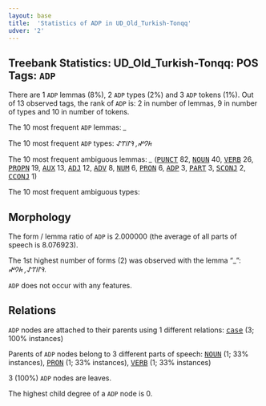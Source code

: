```yaml
---
layout: base
title:  'Statistics of ADP in UD_Old_Turkish-Tonqq'
udver: '2'
---
```


## Treebank Statistics: UD_Old_Turkish-Tonqq: POS Tags: `ADP`

There are 1 `ADP` lemmas (8%), 2 `ADP` types (2%) and 3 `ADP` tokens (1%).
Out of 13 observed tags, the rank of `ADP` is: 2 in number of lemmas, 9 in number of types and 10 in number of tokens.

The 10 most frequent `ADP` lemmas: <em>_</em>

The 10 most frequent `ADP` types:  <em>𐱅𐰘𐰤, 𐰚𐰃𐰾𐰼𐰀</em>

The 10 most frequent ambiguous lemmas: <em>_</em> (<tt><a href="otk_tonqq-pos-PUNCT.html">PUNCT</a></tt> 82, <tt><a href="otk_tonqq-pos-NOUN.html">NOUN</a></tt> 40, <tt><a href="otk_tonqq-pos-VERB.html">VERB</a></tt> 26, <tt><a href="otk_tonqq-pos-PROPN.html">PROPN</a></tt> 19, <tt><a href="otk_tonqq-pos-AUX.html">AUX</a></tt> 13, <tt><a href="otk_tonqq-pos-ADJ.html">ADJ</a></tt> 12, <tt><a href="otk_tonqq-pos-ADV.html">ADV</a></tt> 8, <tt><a href="otk_tonqq-pos-NUM.html">NUM</a></tt> 6, <tt><a href="otk_tonqq-pos-PRON.html">PRON</a></tt> 6, <tt><a href="otk_tonqq-pos-ADP.html">ADP</a></tt> 3, <tt><a href="otk_tonqq-pos-PART.html">PART</a></tt> 3, <tt><a href="otk_tonqq-pos-SCONJ.html">SCONJ</a></tt> 2, <tt><a href="otk_tonqq-pos-CCONJ.html">CCONJ</a></tt> 1)

The 10 most frequent ambiguous types:  



## Morphology

The form / lemma ratio of `ADP` is 2.000000 (the average of all parts of speech is 8.076923).

The 1st highest number of forms (2) was observed with the lemma “_”: <em>𐰚𐰃𐰾𐰼𐰀, 𐱅𐰘𐰤</em>.

`ADP` does not occur with any features.


## Relations

`ADP` nodes are attached to their parents using 1 different relations: <tt><a href="otk_tonqq-dep-case.html">case</a></tt> (3; 100% instances)

Parents of `ADP` nodes belong to 3 different parts of speech: <tt><a href="otk_tonqq-pos-NOUN.html">NOUN</a></tt> (1; 33% instances), <tt><a href="otk_tonqq-pos-PRON.html">PRON</a></tt> (1; 33% instances), <tt><a href="otk_tonqq-pos-VERB.html">VERB</a></tt> (1; 33% instances)

3 (100%) `ADP` nodes are leaves.

The highest child degree of a `ADP` node is 0.

